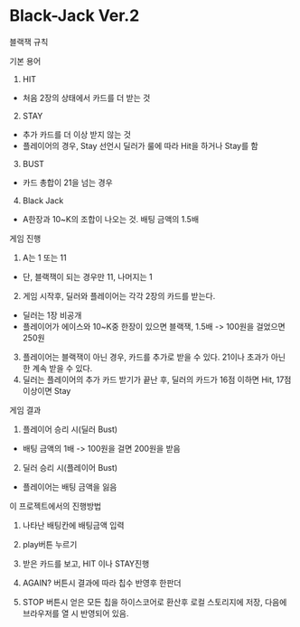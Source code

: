 # Black-Jack Ver.2
블랙잭 규칙

기본 용어
1. HIT
- 처음 2장의 상태에서 카드를 더 받는 것
2. STAY
- 추가 카드를 더 이상 받지 않는 것
- 플레이어의 경우, Stay 선언시 딜러가 룰에 따라 Hit을 하거나 Stay를 함
3. BUST
- 카드 총합이 21을 넘는 경우
4. Black Jack
- A한장과 10~K의 조합이 나오는 것. 배팅 금액의 1.5배

게임 진행
1. A는 1 또는 11
- 단, 블랙잭이 되는 경우만 11, 나머지는 1
2. 게임 시작후, 딜러와 플레이어는 각각 2장의 카드를 받는다.
- 딜러는 1장 비공개
- 플레이어가 에이스와 10~K중 한장이 있으면 블랙잭, 1.5배 -> 100원을 걸었으면 250원
3. 플레이어는 블랙잭이 아닌 경우, 카드를 추가로 받을 수 있다. 21이나 초과가 아닌 한 계속 받을 수 있다.
4. 딜러는 플레이어의 추가 카드 받기가 끝난 후, 딜러의 카드가 16점 이하면 Hit, 17점 이상이면 Stay

게임 결과
1. 플레이어 승리 시(딜러 Bust)
- 배팅 금액의 1배 -> 100원을 걸면 200원을 받음
2. 딜러 승리 시(플레이어 Bust)
- 플레이어는 배팅 금액을 잃음

이 프로젝트에서의 진행방법
1. 나타난 배팅칸에 배팅금액 입력

2. play버튼 누르기

3. 받은 카드를 보고, HIT 이나 STAY진행

4. AGAIN? 버튼시 결과에 따라 칩수 반영후 한판더

5. STOP 버튼시 얻은 모든 칩을 하이스코어로 환산후 로컬 스토리지에 저장, 다음에 브라우저를 열 시 반영되어 있음.
